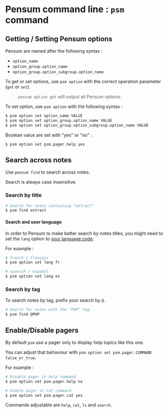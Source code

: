 # Pensum command line : `psm` command

## Getting / Setting Pensum options

Pensum are named after the following syntax :

- `option_name`
- `option_group.option_name`
- `option_group.option_subgroup.option_name`

To get or set options, use `psm option` with the correct operation parameter (`get` or `set`).

> `pensum option get` will output all Pensum options.

To set option, use `psm option` with the following syntax :

```bash
$ psm option set option_name VALUE
$ psm option set option_group.option_name VALUE
$ psm option set option_group.option_subgroup.option_name VALUE
```

Boolean value are set with "yes" or "no" :

```bash
$ psm option set psm.pager.help yes
```

## Search across notes

Use `pensum find` to search across notes.

Search is always case insensitive.

### Search by title

```bash
# Search for notes containing "extract"
$ psm find extract
```

#### Search and user language

In order to Pensum to make better search by notes titles, you might need to set the `lang` option to [your language code](https://en.wikipedia.org/wiki/ISO_639-1).

For example :

```bash
# french / français
$ psm option set lang fr

# spanish / español
$ psm option set lang es
```

### Search by tag

To search notes by tag, prefix your search by `@`.

```bash
# Search for notes with the "PHP" tag.
$ psm find @PHP
```

## Enable/Disable pagers

By default `psm` use a pager only to display help topics like this one.

You can adjust that behaviour with `psm option set psm.pager.COMMAND false_or_true`.

For example :

```bash
# Disable pager in help command
$ psm option set psm.pager.help no

# Enable pager in cat command
$ psm option set psm.pager.cat yes
```

Commands adjustable are `help`, `cat`, `ls` and `search`.

